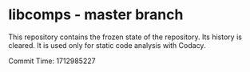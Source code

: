 # libcomps - master branch

This repository contains the frozen state of the repository.
Its history is cleared. It is used only for static code
analysis with Codacy.

Commit Time: 1712985227